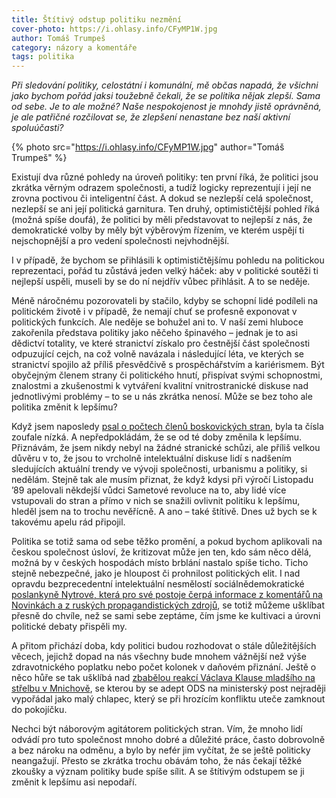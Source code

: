 ```yaml
---
title: Štítivý odstup politiku nezmění
cover-photo: https://i.ohlasy.info/CFyMP1W.jpg
author: Tomáš Trumpeš
category: názory a komentáře
tags: politika
---
```


*Při sledování politiky, celostátní i komunální, mě občas napadá, že všichni jako bychom pořád jaksi toužebně čekali, že se politika nějak zlepší. Sama od sebe. Je to ale možné? Naše nespokojenost je mnohdy jistě oprávněná, je ale patřičné rozčilovat se, že zlepšení nenastane bez naší aktivní spoluúčasti?*

{% photo src="https://i.ohlasy.info/CFyMP1W.jpg" author="Tomáš Trumpeš" %}

Existují dva různé pohledy na úroveň politiky: ten první říká, že politici jsou zkrátka věrným odrazem společnosti, a tudíž logicky reprezentují i její ne zrovna poctivou či inteligentní část. A dokud se nezlepší celá společnost, nezlepší se ani její politická garnitura. Ten druhý, optimističtější pohled říká (možná spíše doufá), že politici by měli představovat to nejlepší z nás, že demokratické volby by měly být výběrovým řízením, ve kterém uspějí ti nejschopnější a pro vedení společnosti nejvhodnější.

I v případě, že bychom se přihlásili k optimističtějšímu pohledu na politickou reprezentaci, pořád tu zůstává jeden velký háček: aby v politické soutěži ti nejlepší uspěli, museli by se do ní nejdřív vůbec přihlásit. A to se neděje.

Méně náročnému pozorovateli by stačilo, kdyby se schopní lidé podíleli na politickém životě i v případě, že nemají chuť se profesně exponovat v politických funkcích. Ale neděje se bohužel ani to. V naší zemi hluboce zakořenila představa politiky jako něčeho špinavého – jednak je to asi dědictví totality, ve které stranictví získalo pro čestnější část společnosti odpuzující cejch, na což volně navázala i následující léta, ve kterých se stranictví spojilo až příliš přesvědčivě s prospěchářstvím a kariérismem. Být obyčejným členem strany či politického hnutí, přispívat svými schopnostmi, znalostmi a zkušenostmi k vytváření kvalitní vnitrostranické diskuse nad jednotlivými problémy – to se u nás zkrátka nenosí. Může se bez toho ale politika změnit k lepšímu?

Když jsem naposledy [psal o počtech členů boskovických stran](http://stare.boskovicko.cz/cislo.phtml?iss_id=453#art_15453), byla ta čísla zoufale nízká. A nepředpokládám, že se od té doby změnila k lepšímu. Přiznávám, že jsem nikdy nebyl na žádné stranické schůzi, ale příliš velkou důvěru v to, že jsou to vrcholně intelektuální diskuse lidí s nadšením sledujících aktuální trendy ve vývoji společnosti, urbanismu a politiky, si nedělám. Stejně tak ale musím přiznat, že když kdysi při výročí Listopadu ’89 apelovali někdejší vůdci Sametové revoluce na to, aby lidé více vstupovali do stran a přímo v nich se snažili ovlivnit politiku k lepšímu, hleděl jsem na to trochu nevěřícně. A ano – také štítivě. Dnes už bych se k takovému apelu rád připojil.

Politika se totiž sama od sebe těžko promění, a pokud bychom aplikovali na českou společnost úsloví, že kritizovat může jen ten, kdo sám něco dělá, možná by v českých hospodách místo brblání nastalo spíše ticho. Ticho stejně nebezpečné, jako je hloupost či prohnilost politických elit. I nad opravdu bezprecedentní intelektuální nesmělostí sociálnědemokratické [poslankyně Nytrové, která pro své postoje čerpá informace z komentářů na Novinkách a z ruských propagandistických zdrojů](https://www.respekt.cz/politika/radi-mi-internet-a-me-srdce-rika-poslankyne-ktera-za-gayi-a-lesbami-vidi-sex-s-detmi), se totiž můžeme ušklíbat přesně do chvíle, než se sami sebe zeptáme, čím jsme ke kultivaci a úrovni politické debaty přispěli my.

A přitom přichází doba, kdy politici budou rozhodovat o stále důležitějších věcech, jejichž dopad na nás všechny bude mnohem vážnější než výše zdravotnického poplatku nebo počet kolonek v daňovém přiznání. Ještě o něco hůře se tak ušklíbá nad [zbabělou reakcí Václava Klause mladšího na střelbu v Mnichově](https://www.novinky.cz/domaci/410013-vaclav-klaus-ml-vyzval-k-opusteni-evropske-unie.html), se kterou by se adept ODS na ministerský post nejraději vypořádal jako malý chlapec, který se při hrozícím konfliktu uteče zamknout do pokojíčku.

Nechci být náborovým agitátorem politických stran. Vím, že mnoho lidí odvádí pro tuto společnost mnoho dobré a důležité práce, často dobrovolně a bez nároku na odměnu, a bylo by nefér jim vyčítat, že se ještě politicky neangažují. Přesto se zkrátka trochu obávám toho, že nás čekají těžké zkoušky a význam politiky bude spíše sílit.  A se štítivým odstupem se ji změnit k lepšímu asi nepodaří. 
